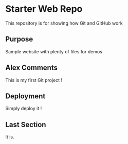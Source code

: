 # Starter Web Repo

This repository is for showing how Git and GitHub work

## Purpose

Sample website with plenty of files for demos

## Alex Comments

This is my first Git project !

## Deployment

Simply deploy it !

## Last Section

It is.